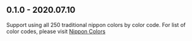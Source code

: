 ## 0.1.0 - 2020.07.10

Support using all 250 traditional nippon colors by color code. For list of color codes, please visit [Nippon Colors](https://nipponcolors.com/)

